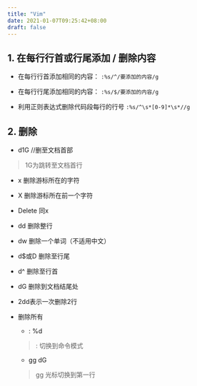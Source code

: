 ```yaml
---
title: "Vim"
date: 2021-01-07T09:25:42+08:00
draft: false
---
```


## 1. 在每行行首或行尾添加 / 删除内容

- 在每行行首添加相同的内容：
`:%s/^/要添加的内容/g`

- 在每行行尾添加相同的内容：
`:%s/$/要添加的内容/g` 

- 利用正则表达式删除代码段每行的行号
`:%s/^\s*[0-9]*\s*//g`

## 2. 删除

- d1G   //删至文档首部
> 1G为跳转至文档首行

- x 删除游标所在的字符
- X 删除游标所在前一个字符
- Delete 同x
- dd 删除整行
- dw 删除一个单词（不适用中文）
- d$或D 删除至行尾
- d^ 删除至行首
- dG 删除到文档结尾处
- 2dd表示一次删除2行

- 删除所有
	- : %d
	> : 切换到命令模式
	- gg dG
	> gg 光标切换到第一行